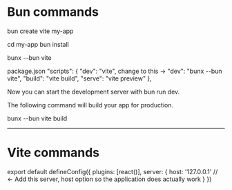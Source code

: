 # Bun commands
bun create vite my-app

cd my-app
bun install

bunx --bun vite

package.json
"scripts": {
  "dev": "vite", change to this -> "dev": "bunx --bun vite",
  "build": "vite build",
  "serve": "vite preview"
},

Now you can start the development server with bun run dev.

The following command will build your app for production.

bunx --bun vite build

------------------------

# Vite commands

export default defineConfig({
  plugins: [react()],
  server: {
    host: '127.0.0.1' // <- Add this server, host option so the application does actually work
  }
})